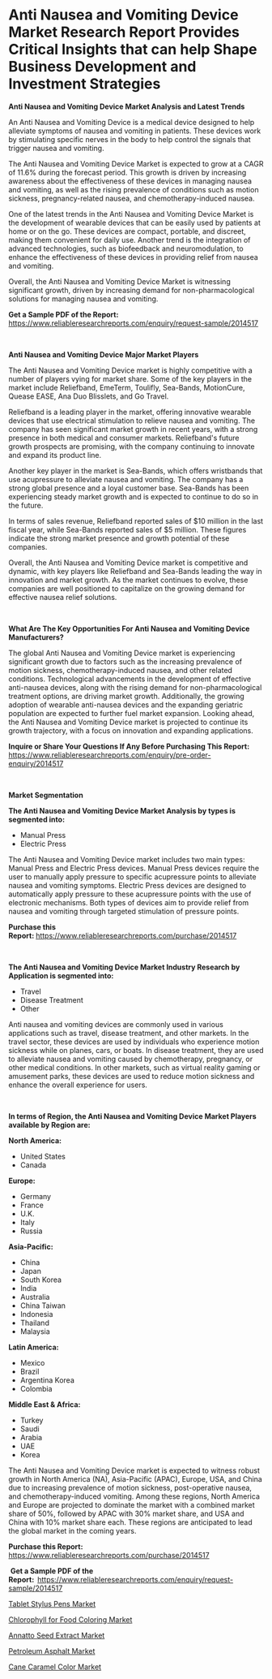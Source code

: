 <p><h1>Anti Nausea and Vomiting Device Market Research Report Provides Critical Insights that can help Shape Business Development and Investment Strategies</h1></p><p><strong>Anti Nausea and Vomiting Device Market Analysis and Latest Trends</strong></p>
<p><p>An Anti Nausea and Vomiting Device is a medical device designed to help alleviate symptoms of nausea and vomiting in patients. These devices work by stimulating specific nerves in the body to help control the signals that trigger nausea and vomiting.</p><p>The Anti Nausea and Vomiting Device Market is expected to grow at a CAGR of 11.6% during the forecast period. This growth is driven by increasing awareness about the effectiveness of these devices in managing nausea and vomiting, as well as the rising prevalence of conditions such as motion sickness, pregnancy-related nausea, and chemotherapy-induced nausea.</p><p>One of the latest trends in the Anti Nausea and Vomiting Device Market is the development of wearable devices that can be easily used by patients at home or on the go. These devices are compact, portable, and discreet, making them convenient for daily use. Another trend is the integration of advanced technologies, such as biofeedback and neuromodulation, to enhance the effectiveness of these devices in providing relief from nausea and vomiting.</p><p>Overall, the Anti Nausea and Vomiting Device Market is witnessing significant growth, driven by increasing demand for non-pharmacological solutions for managing nausea and vomiting.</p></p>
<p><strong>Get a Sample PDF of the Report:&nbsp;</strong> <a href="https://www.reliableresearchreports.com/enquiry/request-sample/2014517">https://www.reliableresearchreports.com/enquiry/request-sample/2014517</a></p>
<p>&nbsp;</p>
<p><strong>Anti Nausea and Vomiting Device Major Market Players</strong></p>
<p><p>The Anti Nausea and Vomiting Device market is highly competitive with a number of players vying for market share. Some of the key players in the market include Reliefband, EmeTerm, Toulifly, Sea-Bands, MotionCure, Quease EASE, Ana Duo Blisslets, and Go Travel.</p><p>Reliefband is a leading player in the market, offering innovative wearable devices that use electrical stimulation to relieve nausea and vomiting. The company has seen significant market growth in recent years, with a strong presence in both medical and consumer markets. Reliefband's future growth prospects are promising, with the company continuing to innovate and expand its product line.</p><p>Another key player in the market is Sea-Bands, which offers wristbands that use acupressure to alleviate nausea and vomiting. The company has a strong global presence and a loyal customer base. Sea-Bands has been experiencing steady market growth and is expected to continue to do so in the future.</p><p>In terms of sales revenue, Reliefband reported sales of $10 million in the last fiscal year, while Sea-Bands reported sales of $5 million. These figures indicate the strong market presence and growth potential of these companies.</p><p>Overall, the Anti Nausea and Vomiting Device market is competitive and dynamic, with key players like Reliefband and Sea-Bands leading the way in innovation and market growth. As the market continues to evolve, these companies are well positioned to capitalize on the growing demand for effective nausea relief solutions.</p></p>
<p>&nbsp;</p>
<p><strong>What Are The Key Opportunities For Anti Nausea and Vomiting Device Manufacturers?</strong></p>
<p><p>The global Anti Nausea and Vomiting Device market is experiencing significant growth due to factors such as the increasing prevalence of motion sickness, chemotherapy-induced nausea, and other related conditions. Technological advancements in the development of effective anti-nausea devices, along with the rising demand for non-pharmacological treatment options, are driving market growth. Additionally, the growing adoption of wearable anti-nausea devices and the expanding geriatric population are expected to further fuel market expansion. Looking ahead, the Anti Nausea and Vomiting Device market is projected to continue its growth trajectory, with a focus on innovation and expanding applications.</p></p>
<p><strong>Inquire or Share Your Questions If Any Before Purchasing This Report:</strong> <a href="https://www.reliableresearchreports.com/enquiry/pre-order-enquiry/2014517">https://www.reliableresearchreports.com/enquiry/pre-order-enquiry/2014517</a></p>
<p>&nbsp;</p>
<p><strong>Market Segmentation</strong></p>
<p><strong>The Anti Nausea and Vomiting Device Market Analysis by types is segmented into:</strong></p>
<p><ul><li>Manual Press</li><li>Electric Press</li></ul></p>
<p><p>The Anti Nausea and Vomiting Device market includes two main types: Manual Press and Electric Press devices. Manual Press devices require the user to manually apply pressure to specific acupressure points to alleviate nausea and vomiting symptoms. Electric Press devices are designed to automatically apply pressure to these acupressure points with the use of electronic mechanisms. Both types of devices aim to provide relief from nausea and vomiting through targeted stimulation of pressure points.</p></p>
<p><strong>Purchase this Report:&nbsp;</strong><a href="https://www.reliableresearchreports.com/purchase/2014517">https://www.reliableresearchreports.com/purchase/2014517</a></p>
<p>&nbsp;</p>
<p><strong>The Anti Nausea and Vomiting Device Market Industry Research by Application is segmented into:</strong></p>
<p><ul><li>Travel</li><li>Disease Treatment</li><li>Other</li></ul></p>
<p><p>Anti nausea and vomiting devices are commonly used in various applications such as travel, disease treatment, and other markets. In the travel sector, these devices are used by individuals who experience motion sickness while on planes, cars, or boats. In disease treatment, they are used to alleviate nausea and vomiting caused by chemotherapy, pregnancy, or other medical conditions. In other markets, such as virtual reality gaming or amusement parks, these devices are used to reduce motion sickness and enhance the overall experience for users.</p></p>
<p>&nbsp;</p>
<p><strong>In terms of Region, the Anti Nausea and Vomiting Device Market Players available by Region are:</strong></p>
<p>
    <p> <strong> North America: </strong>
        <ul>
            <li>United States</li>
            <li>Canada</li>
        </ul>
        </p> 
    <p> <strong> Europe: </strong>
        <ul>
            <li>Germany</li>
            <li>France</li>
            <li>U.K.</li>
            <li>Italy</li>
            <li>Russia</li>
        </ul>
        </p> 
    <p> <strong> Asia-Pacific: </strong>
        <ul>
            <li>China</li>
            <li>Japan</li>
            <li>South Korea</li>
            <li>India</li>
            <li>Australia</li>
            <li>China Taiwan</li>
            <li>Indonesia</li>
            <li>Thailand</li>
            <li>Malaysia</li>
        </ul>
        </p> 
    <p> <strong> Latin America: </strong>
        <ul>
            <li>Mexico</li>
            <li>Brazil</li>
            <li>Argentina Korea</li>
            <li>Colombia</li>
        </ul>
        </p> 
    <p> <strong> Middle East & Africa: </strong>
        <ul>
            <li>Turkey</li>
            <li>Saudi</li>
            <li>Arabia</li>
            <li>UAE</li>
            <li>Korea</li>
        </ul>
    </p>
    </p>
<p><p>The Anti Nausea and Vomiting Device market is expected to witness robust growth in North America (NA), Asia-Pacific (APAC), Europe, USA, and China due to increasing prevalence of motion sickness, post-operative nausea, and chemotherapy-induced vomiting. Among these regions, North America and Europe are projected to dominate the market with a combined market share of 50%, followed by APAC with 30% market share, and USA and China with 10% market share each. These regions are anticipated to lead the global market in the coming years.</p></p>
<p><strong>Purchase this Report: </strong><a href="https://www.reliableresearchreports.com/purchase/2014517">https://www.reliableresearchreports.com/purchase/2014517</a></p>
<p>&nbsp;<strong>Get a Sample PDF of the Report:&nbsp;&nbsp;</strong><a href="https://www.reliableresearchreports.com/enquiry/request-sample/2014517">https://www.reliableresearchreports.com/enquiry/request-sample/2014517</a></p>
<p><strong></strong></p>
<p><p><a href="https://view.publitas.com/reportprime-1/tablet-stylus-pens-market-size-growth-outlook-from-2024-to-2031-projecting-at-markets-trends-analysis-by-application-regional-outlook-and-revenue/">Tablet Stylus Pens Market</a></p><p><a href="https://circular-yam-9b9.notion.site/Chlorophyll-for-Food-Coloring-Market-Size-and-Examines-its-Market-Scope-with-a-Primary-Focus-on-Gr-9405bb49c933454db2a63173afb20af2">Chlorophyll for Food Coloring Market</a></p><p><a href="https://cedar-agate-3da.notion.site/Annatto-Seed-Extract-Market-Share-Market-New-Trends-Analysis-Report-By-Type-By-Application-By-En-782a17c94e77429a932322df65fa19ee">Annatto Seed Extract Market</a></p><p><a href="https://view.publitas.com/reportprime-1/petroleum-asphalt-market-share-market-new-trends-analysis-report-by-type-by-application-by-end-use-by-region-and-segment-forecasts-2024-2031/">Petroleum Asphalt Market</a></p><p><a href="https://copper-carbon-84f.notion.site/Cane-Caramel-Color-Market-Size-Global-Industry-Overview-Market-Segmentation-and-Forecast-2024-to--3384c803f1564d1cb492b65a753a850d">Cane Caramel Color Market</a></p></p>